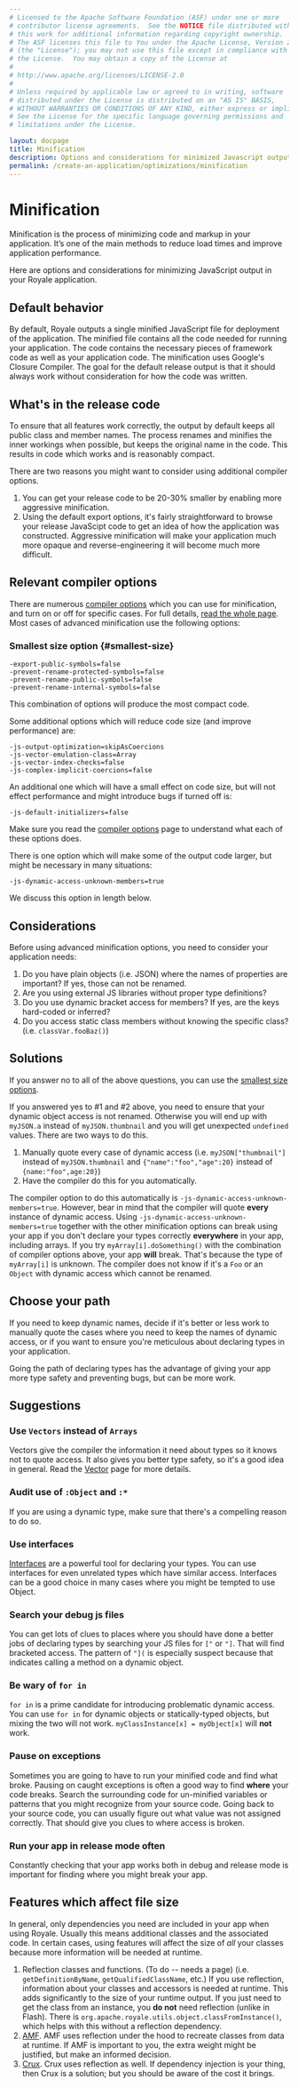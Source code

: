 ```yaml
---
# Licensed to the Apache Software Foundation (ASF) under one or more
# contributor license agreements.  See the NOTICE file distributed with
# this work for additional information regarding copyright ownership.
# The ASF licenses this file to You under the Apache License, Version 2.0
# (the "License"); you may not use this file except in compliance with
# the License.  You may obtain a copy of the License at
# 
# http://www.apache.org/licenses/LICENSE-2.0
# 
# Unless required by applicable law or agreed to in writing, software
# distributed under the License is distributed on an "AS IS" BASIS,
# WITHOUT WARRANTIES OR CONDITIONS OF ANY KIND, either express or implied.
# See the License for the specific language governing permissions and
# limitations under the License.

layout: docpage
title: Minification
description: Options and considerations for minimized Javascript output
permalink: /create-an-application/optimizations/minification
---
```

# Minification

Minification is the process of minimizing code and markup in your application. It’s one of the main methods to reduce load times and improve application performance.

Here are options and considerations for minimizing JavaScript output in your Royale application.

## Default behavior
By default, Royale outputs a single minified JavaScript file for deployment of the application. The minified file contains all the code needed for running your application. The code contains the necessary pieces of framework code as well as your application code. The minification uses Google's Closure Compiler. The goal for the default release output is that it should always work without consideration for how the code was written.

## What's in the release code
To ensure that all features work correctly, the output by default keeps all public class and member names. The process renames and minifies the inner workings when possible, but keeps the original name in the code. This results in code which works and is reasonably compact. 

There are two reasons you might want to consider using additional compiler options.
1. You can get your release code to be 20-30% smaller by enabling more aggressive minification.
2. Using the default export options, it's fairly straightforward to browse your release JavaScipt code to get an idea of how the application was constructed. Aggressive minification will make your application much more opaque and reverse-engineering it will become much more difficult.

## Relevant compiler options
There are numerous [compiler options](compiler/compiler-options) which you can use for minification, and turn on or off for specific cases. For full details, [read the whole page](compiler/compiler-options). Most cases of advanced minification use the following options:

### Smallest size option {#smallest-size}
```
-export-public-symbols=false
-prevent-rename-protected-symbols=false
-prevent-rename-public-symbols=false
-prevent-rename-internal-symbols=false
```

This combination of options will produce the most compact code.

Some additional options which will reduce code size (and improve performance) are:

```
-js-output-optimization=skipAsCoercions
-js-vector-emulation-class=Array
-js-vector-index-checks=false
-js-complex-implicit-coercions=false
```

An additional one which will have a small effect on code size, but will not effect performance and might introduce bugs if turned off is:
```
-js-default-initializers=false
```
Make sure you read the [compiler options](compiler/compiler-options) page to understand what each of these options does.

There is one option which will make some of the output code larger, but might be necessary in many situations:
```
-js-dynamic-access-unknown-members=true
```

We discuss this option in length below.

## Considerations
Before using advanced minification options, you need to consider your application needs:
1. Do you have plain objects (i.e. JSON) where the names of properties are important? If yes, those can not be renamed.
2. Are you using external JS libraries without proper type definitions?
3. Do you use dynamic bracket access for members? If yes, are the keys hard-coded or inferred?
4. Do you access static class members without knowing the specific class? (i.e. `classVar.fooBaz()`)

## Solutions
If you answer no to all of the above questions, you can use the [smallest size options](create-an-application/optimizations/minification#smallest-size).

If you answered yes to #1 and #2 above, you need to ensure that your dynamic object access is not renamed. Otherwise you will end up with `myJSON.a` instead of `myJSON.thumbnail` and you will get unexpected `undefined` values. There are two ways to do this.
1. Manually quote every case of dynamic access (i.e. `myJSON["thumbnail"]` instead of `myJSON.thumbnail` and `{"name":"foo","age":20}` instead of `{name:"foo",age:20}`)
2. Have the compiler do this for you automatically.

The compiler option to do this automatically is `-js-dynamic-access-unknown-members=true`. However, bear in mind that the compiler will quote **every** instance of dynamic access. Using `-js-dynamic-access-unknown-members=true` together with the other minification options can break using your app if you don't declare your types correctly **everywhere** in your app, including arrays. If you try `myArray[i].doSomething()` with the combination of compiler options above, your app **will** break. That's because the type of `myArray[i]` is unknown. The compiler does not know if it's a `Foo` or an `Object` with dynamic access which cannot be renamed.

## Choose your path
If you need to keep dynamic names, decide if it's better or less work to manually quote the cases where you need to keep the names of dynamic access, or if you want to ensure you're meticulous about declaring types in your application.

Going the path of declaring types has the advantage of giving your app more type safety and preventing bugs, but can be more work.

## Suggestions
### Use `Vectors` instead of `Arrays`
Vectors give the compiler the information it need about types so it knows not to quote access. It also gives you better type safety, so it's a good idea in general. Read the [Vector](features/as3/vectors) page for more details.

### Audit use of `:Object` and `:*`
If you are using a dynamic type, make sure that there's a compelling reason to do so.

### Use interfaces
[Interfaces](features/as3/interfaces) are a powerful tool for declaring your types. You can use interfaces for even unrelated types which have similar access. Interfaces can be a good choice in many cases where you might be tempted to use Object.

### Search your debug js files
You can get lots of clues to places where you should have done a better jobs of declaring types by searching your JS files for `["` or `"]`. That will find bracketed access. The pattern of `"](` is especially suspect because that indicates calling a method on a dynamic object.

### Be wary of `for in`
`for in` is a prime candidate for introducing problematic dynamic access. You can use `for in` for dynamic objects or statically-typed objects, but mixing the two will not work. `myClassInstance[x] = myObject[x]` will **not** work.

### Pause on exceptions
Sometimes you are going to have to run your minified code and find what broke. Pausing on caught exceptions is often a good way to find **where** your code breaks. Search the surrounding code for un-minified variables or patterns that you might recognize from your source code. Going back to your source code, you can usually figure out what value was not assigned correctly. That should give you clues to where access is broken.

### Run your app in release mode often
Constantly checking that your app works both in debug and release mode is important for finding where you might break your app.

## Features which affect file size
In general, only dependencies you need are included in your app when using Royale. Usually this means additional classes and the associated code. In certain cases, using features will affect the size of *all* your classes because more information will be needed at runtime.
1. Reflection classes and functions. (To do -- needs a page) (i.e. `getDefinitionByName`, `getQualifiedClassName`, etc.) If you use reflection, information about your classes and accessors is needed at runtime. This adds significantly to the size of your runtime output. If you just need to get the class from an instance, you **do not** need reflection (unlike in Flash). There is `org.apache.royale.utils.object.classFromInstance()`, which helps with this without a reflection dependency.
2. [AMF](features/loading-external-data/amf). AMF uses reflection under the hood to recreate classes from data at runtime. If AMF is important to you, the extra weight might be justified, but make an informed decision.
3. [Crux](libraries/crux). Crux uses reflection as well. If dependency injection is your thing, then Crux is a solution; but you should be aware of the cost it brings.
